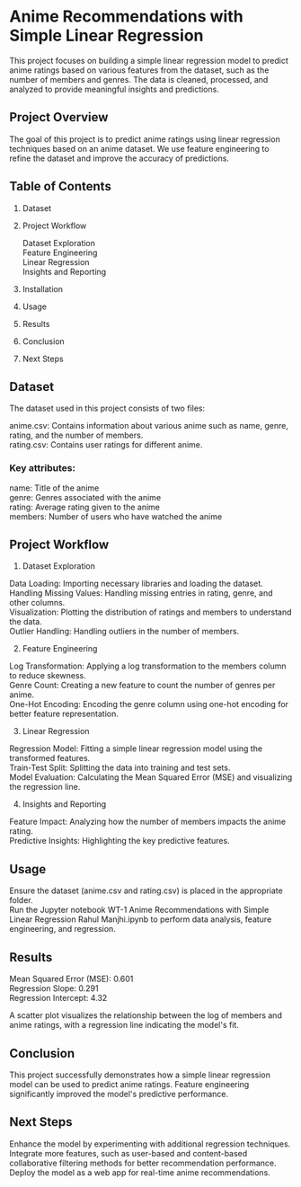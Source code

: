 # Anime Recommendations with Simple Linear Regression
This project focuses on building a simple linear regression model to predict anime ratings based on various features from the dataset, such as the number of members and genres. The data is cleaned, processed, and analyzed to provide meaningful insights and predictions.

## Project Overview  
The goal of this project is to predict anime ratings using linear regression techniques based on an anime dataset. We use feature engineering to refine the dataset and improve the accuracy of predictions.

## Table of Contents
1. Dataset  
2. Project Workflow
   
    Dataset Exploration  
    Feature Engineering  
    Linear Regression  
    Insights and Reporting
     
3. Installation   
4. Usage  
5. Results  
6. Conclusion  
7. Next Steps

## Dataset
The dataset used in this project consists of two files:

anime.csv: Contains information about various anime such as name, genre, rating, and the number of members.  
rating.csv: Contains user ratings for different anime.

### Key attributes:

name: Title of the anime  
genre: Genres associated with the anime  
rating: Average rating given to the anime  
members: Number of users who have watched the anime  

## Project Workflow

1. Dataset Exploration

Data Loading: Importing necessary libraries and loading the dataset.  
Handling Missing Values: Handling missing entries in rating, genre, and other columns.  
Visualization: Plotting the distribution of ratings and members to understand the data.  
Outlier Handling: Handling outliers in the number of members.  

2. Feature Engineering  

Log Transformation: Applying a log transformation to the members column to reduce skewness.  
Genre Count: Creating a new feature to count the number of genres per anime.  
One-Hot Encoding: Encoding the genre column using one-hot encoding for better feature representation.  

3. Linear Regression  

Regression Model: Fitting a simple linear regression model using the transformed features.  
Train-Test Split: Splitting the data into training and test sets.  
Model Evaluation: Calculating the Mean Squared Error (MSE) and visualizing the regression line.  

4. Insights and Reporting  

Feature Impact: Analyzing how the number of members impacts the anime rating.  
Predictive Insights: Highlighting the key predictive features.  

## Usage

Ensure the dataset (anime.csv and rating.csv) is placed in the appropriate folder.  
Run the Jupyter notebook WT-1 Anime Recommendations with Simple Linear Regression Rahul Manjhi.ipynb to perform data analysis, feature engineering, and regression.  

## Results

Mean Squared Error (MSE): 0.601  
Regression Slope: 0.291  
Regression Intercept: 4.32  

A scatter plot visualizes the relationship between the log of members and anime ratings, with a regression line indicating the model's fit.

## Conclusion
This project successfully demonstrates how a simple linear regression model can be used to predict anime ratings. Feature engineering significantly improved the model's predictive performance.

## Next Steps
Enhance the model by experimenting with additional regression techniques.  
Integrate more features, such as user-based and content-based collaborative filtering methods for better recommendation performance.  
Deploy the model as a web app for real-time anime recommendations.  

